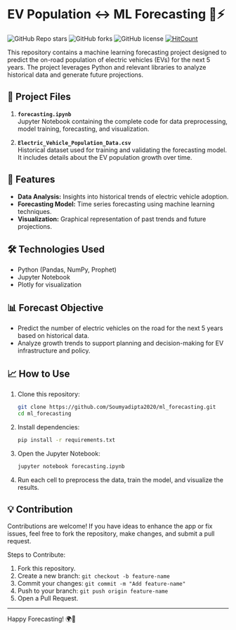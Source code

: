 # EV Population ↔ ML Forecasting 🚗⚡

![GitHub Repo stars](https://img.shields.io/github/stars/Soumyadipta2020/ml_forecasting?style=social)
![GitHub forks](https://img.shields.io/github/forks/Soumyadipta2020/ml_forecasting?style=social)
![GitHub license](https://img.shields.io/github/license/Soumyadipta2020/ml_forecasting)
[![HitCount](https://hits.dwyl.com/Soumyadipta2020/ml_forecasting.svg?style=flat-square)](http://hits.dwyl.com/Soumyadipta2020/ml_forecasting)

This repository contains a machine learning forecasting project designed to predict the on-road population of electric vehicles (EVs) for the next 5 years. The project leverages Python and relevant libraries to analyze historical data and generate future projections.

## 📂 **Project Files**
1. **`forecasting.ipynb`**  
   Jupyter Notebook containing the complete code for data preprocessing, model training, forecasting, and visualization.
   
2. **`Electric_Vehicle_Population_Data.csv`**  
   Historical dataset used for training and validating the forecasting model. It includes details about the EV population growth over time.

## 🚀 **Features**
- **Data Analysis:** Insights into historical trends of electric vehicle adoption.
- **Forecasting Model:** Time series forecasting using machine learning techniques.
- **Visualization:** Graphical representation of past trends and future projections.

## 🛠️ **Technologies Used**
- Python (Pandas, NumPy, Prophet)
- Jupyter Notebook
- Plotly for visualization

## 📊 **Forecast Objective**
- Predict the number of electric vehicles on the road for the next 5 years based on historical data.
- Analyze growth trends to support planning and decision-making for EV infrastructure and policy.

## 📈 **How to Use**
1. Clone this repository:
   ```bash
   git clone https://github.com/Soumyadipta2020/ml_forecasting.git
   cd ml_forecasting
   ```

2. Install dependencies:
   ```bash
   pip install -r requirements.txt
   ```

3. Open the Jupyter Notebook:
   ```bash
   jupyter notebook forecasting.ipynb
   ```

4. Run each cell to preprocess the data, train the model, and visualize the results.

## 💡 Contribution

Contributions are welcome! If you have ideas to enhance the app or fix issues, feel free to fork the repository, make changes, and submit a pull request.

Steps to Contribute:

1. Fork this repository.
2. Create a new branch: `git checkout -b feature-name`
3. Commit your changes: `git commit -m "Add feature-name"`
4. Push to your branch: `git push origin feature-name`
5. Open a Pull Request.

---

Happy Forecasting! 🌍🔌

